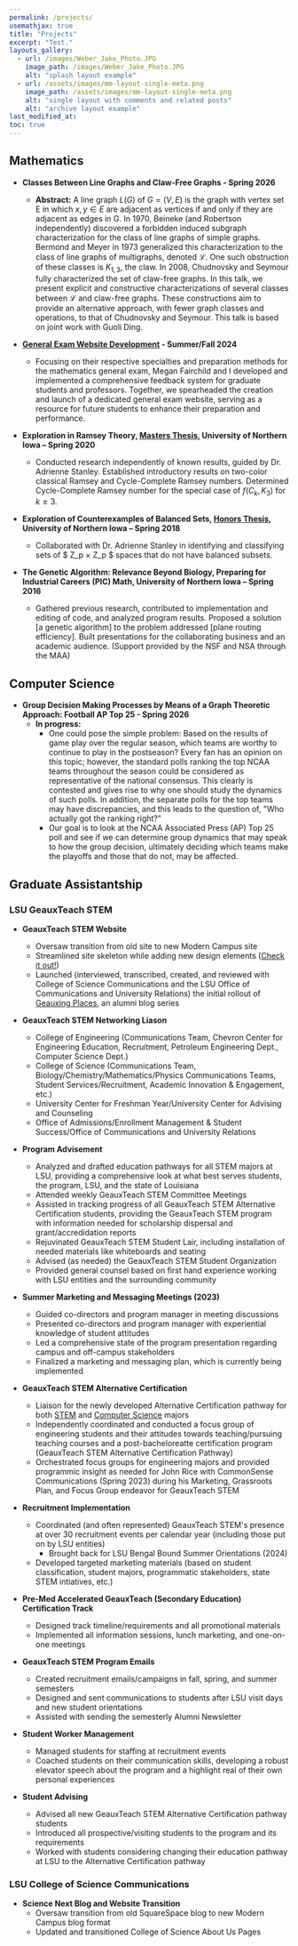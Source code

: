```yaml
---
permalink: /projects/
usemathjax: true
title: "Projects"
excerpt: "Test."
layouts_gallery:
  - url: /images/Weber_Jake_Photo.JPG
    image_path: /images/Weber_Jake_Photo.JPG
    alt: "splash layout example"
  - url: /assets/images/mm-layout-single-meta.png
    image_path: /assets/images/mm-layout-single-meta.png
    alt: "single layout with comments and related posts"
    alt: "archive layout example"
last_modified_at: 
toc: true
---
```



## Mathematics
- **Classes Between Line Graphs and Claw-Free Graphs - Spring 2026**
    - **Abstract:** A line graph $L(G)$ of $G = (V, E)$ is the graph with vertex set E in which $x, y \in E$ are adjacent as vertices if and only if they are adjacent as edges in G. In 1970, Beineke (and Robertson independently) discovered a forbidden induced subgraph characterization for the class of line graphs of simple graphs. Bermond and Meyer in 1973 generalized this characterization to the class of line graphs of multigraphs, denoted $\mathcal{L}$. One such obstruction of these classes is $K_{1,3},$ the claw. In 2008, Chudnovsky and Seymour fully characterized the set of claw-free graphs. In this talk, we present explicit and constructive characterizations of several classes between $\mathcal{L}$ and claw-free graphs. These constructions aim to provide an alternative approach, with fewer graph classes and operations, to that of Chudnovsky and Seymour. This talk is based on joint work with Guoli Ding.

- **[General Exam Website Development](https://certifiedmathemagician.github.io/generalexam/) - Summer/Fall 2024**
    - Focusing on their respective specialties and preparation methods for the mathematics general exam, Megan Fairchild and I developed and implemented a comprehensive feedback system for graduate students and professors. Together, we spearheaded the creation and launch of a dedicated general exam website, serving as a resource for future students to enhance their preparation and performance.

- **Exploration in Ramsey Theory, [Masters Thesis](https://scholarworks.uni.edu/etd/1022/), University of Northern Iowa – Spring 2020**
    - Conducted research independently of known results, guided by Dr. Adrienne Stanley. Established introductory results on two-color classical Ramsey and Cycle-Complete Ramsey numbers. Determined Cycle-Complete Ramsey number for the special case of $f(C_k ,K_3 )$ for $k ≥ 3.$

- **Exploration of Counterexamples of Balanced Sets, [Honors Thesis](https://scholarworks.uni.edu/hpt/342/), University of Northern Iowa – Spring 2018**
    - Collaborated with Dr. Adrienne Stanley in identifying and classifying sets of $ Z_p × Z_p $ spaces that do not have balanced subsets.

- **The Genetic Algorithm: Relevance Beyond Biology, Preparing for Industrial Careers (PIC) Math, University of Northern Iowa – Spring 2016**
    - Gathered previous research, contributed to implementation and editing of code, and analyzed program results. Proposed a solution [a genetic algorithm] to the problem addressed [plane routing efficiency]. Built presentations for the collaborating business and an academic audience. (Support provided by the NSF and NSA through the MAA)

## Computer Science
- **Group Decision Making Processes by Means of a Graph Theoretic Approach: Football AP Top 25 - Spring 2026**
    - **In progress:** 
        - One could pose the simple problem: Based on the results of game play over the regular season, which teams are worthy to continue to play in the postseason? Every fan has an opinion on this topic; however, the standard polls ranking the top NCAA teams throughout the season could be considered as representative of the national consensus. This clearly is contested and gives rise to why one should study the dynamics of such polls. In addition, the separate polls for the top teams may have discrepancies, and this leads to the question of, "Who actually got the ranking right?"
        - Our goal is to look at the NCAA Associated Press (AP) Top 25 poll and see if we can determine group dynamics that may speak to how the group decision, ultimately deciding which teams make the playoffs and those that do not, may be affected.    

## Graduate Assistantship

### LSU GeauxTeach STEM

- **GeauxTeach STEM Website**
    - Oversaw transition from old site to new Modern Campus site
    - Streamlined site skeleton while adding new design elements ([Check it out!](https://www.lsu.edu/science/academics/geaux-teach-stem/))
    - Launched (interviewed, transcribed, created, and reviewed with College of Science Communications and the LSU Office of Communications and University Relations) the initial rollout of [Geauxing Places](https://www.lsu.edu/science/academics/geaux-teach-stem/blog/), an alumni blog series

- **GeauxTeach STEM Networking Liason**
    - College of Engineering (Communications Team, Chevron Center for Engineering Education, Recruitment, Petroleum Engineering Dept., Computer Science Dept.)
    - College of Science (Communications Team, Biology/Chemistry/Mathematics/Physics Communications Teams, Student Services/Recruitment, Academic Innovation & Engagement, etc.)
    - University Center for Freshman Year/University Center for Advising and Counseling
    - Office of Admissions/Enrollment Management & Student Success/Office of Communications and University Relations

- **Program Advisement**
    - Analyzed and drafted education pathways for all STEM majors at LSU, providing a comprehensive look at what best serves students, the program, LSU, and the state of Louisiana
    - Attended weekly GeauxTeach STEM Committee Meetings
    - Assisted in tracking progress of all GeauxTeach STEM Alternative Certification students, providing the GeauxTeach STEM program with information needed for scholarship dispersal and grant/accredidation reports
    - Rejuvinated GeauxTeach STEM Student Lair, including installation of needed materials like whiteboards and seating
    - Advised (as needed) the GeauxTeach STEM Student Organization 
    - Provided general counsel based on first hand experience working with LSU entities and the surrounding community

- **Summer Marketing and Messaging Meetings (2023)**
    - Guided co-directors and program manager in meeting discussions
    - Presented co-directors and program manager with experiential knowledge of student attitudes
    - Led a comprehensive state of the program presentation regarding campus and off-campus stakeholders
    - Finalized a marketing and messaging plan, which is currently being implemented


- **GeauxTeach STEM Alternative Certification**
    - Liaison for the newly developed Alternative Certification pathway for both [STEM](https://www.lsu.edu/science/academics/geaux-teach-stem/stem-alternative-certification-pathway.php) and [Computer Science](https://www.lsu.edu/eng/cse/academics/undergraduate/seedteachcsc.php) majors
    - Independently coordinated and conducted a focus group of engineering students and their attitudes towards teaching/pursuing teaching courses and a post-bacheloreatte certification program (GeauxTeach STEM Alternative Certification Pathway)
    - Orchestrated focus groups for engineering majors and provided programmic insight as needed for John Rice with CommonSense Communications (Spring 2023) during his Marketing, Grassroots Plan, and Focus Group endeavor for GeauxTeach STEM

- **Recruitment Implementation**
    - Coordinated (and often represented) GeauxTeach STEM's presence at over 30 recruitment events per calendar year (including those put on by LSU entities)
        - Brought back for LSU Bengal Bound Summer Orientations (2024)
    - Developed targeted marketing materials (based on student classification, student majors, programmatic stakeholders, state STEM intiatives, etc.)

- **Pre-Med Accelerated GeauxTeach (Secondary Education) Certification Track**
    - Designed track timeline/requirements and all promotional materials
    - Implemented all information sessions, lunch marketing, and one-on-one meetings

- **GeauxTeach STEM Program Emails**
    - Created recruitment emails/campaigns in fall, spring, and summer semesters
    - Designed and sent communications to students after LSU visit days and new student orientations 
    - Assisted with sending the semesterly Alumni Newsletter

- **Student Worker Management**
    - Managed students for staffing at recruitment events
    - Coached students on their communication skills, developing a robust elevator speech about the program and a highlight real of their own personal experiences

- **Student Advising**
    - Advised all new GeauxTeach STEM Alternative Certification pathway students
    - Introduced all prospective/visiting students to the program and its requirements
    - Worked with students considering changing their education pathway at LSU to the Alternative Certification pathway

### LSU College of Science Communications
- **Science Next Blog and Website Transition**
    - Oversaw transition from old SquareSpace blog to new Modern Campus blog format
    - Updated and transitioned College of Science About Us Pages